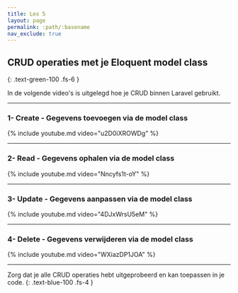 ```yaml
---
title: Les 5 
layout: page 
permalink: :path/:basename 
nav_exclude: true
---
```


## CRUD operaties met je Eloquent model class
{: .text-green-100 .fs-6 }

In de volgende video's is uitgelegd hoe je CRUD binnen Laravel gebruikt.

--- 

### 1- Create - Gegevens toevoegen via de model class

{% include youtube.md video="u2D0iXROWDg" %}

---

### 2- Read - Gegevens ophalen via de model class

{% include youtube.md video="Nncyfs1t-oY" %}

---

### 3- Update - Gegevens aanpassen via de model class

{% include youtube.md video="4DJxWrsU5eM" %}

---

### 4- Delete - Gegevens verwijderen via de model class

{% include youtube.md video="WXiazDP1JOA" %}


---

Zorg dat je alle CRUD operaties hebt uitgeprobeerd en kan toepassen in je code.
{: .text-blue-100 .fs-4 }


